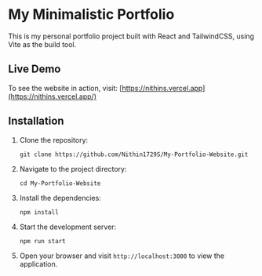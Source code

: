 # My Minimalistic Portfolio

This is my personal portfolio project built with React and TailwindCSS, using Vite as the build tool.

## Live Demo

To see the website in action, visit: [https://nithins.vercel.app](https://nithins.vercel.app/)


## Installation

1. Clone the repository:
   ```
   git clone https://github.com/Nithin1729S/My-Portfolio-Website.git
   ```

2. Navigate to the project directory:
   ```
   cd My-Portfolio-Website
   ```

3. Install the dependencies:
   ```
   npm install
   ```

4. Start the development server:
   ```
   npm run start
   ```

5. Open your browser and visit `http://localhost:3000` to view the application.








